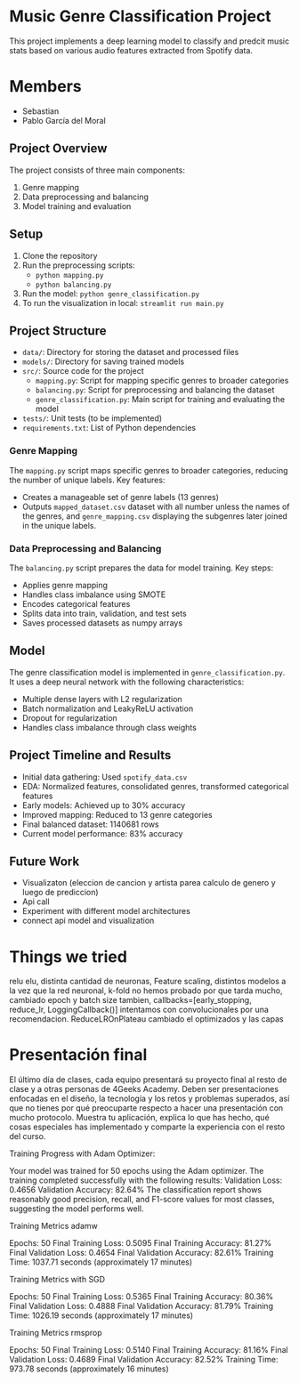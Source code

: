 # Music Genre Classification Project

This project implements a deep learning model to classify and predcit music stats based on various audio features extracted from Spotify data.

# Members
 - Sebastian
 - Pablo García del Moral


## Project Overview

The project consists of three main components:
1. Genre mapping
2. Data preprocessing and balancing
3. Model training and evaluation

## Setup

1. Clone the repository
2. Run the preprocessing scripts:
   - `python mapping.py`
   - `python balancing.py`
3. Run the model: `python genre_classification.py`
4. To run the visualization in local: `streamlit run main.py`

## Project Structure

- `data/`: Directory for storing the dataset and processed files
- `models/`: Directory for saving trained models
- `src/`: Source code for the project
  - `mapping.py`: Script for mapping specific genres to broader categories
  - `balancing.py`: Script for preprocessing and balancing the dataset
  - `genre_classification.py`: Main script for training and evaluating the model
- `tests/`: Unit tests (to be implemented)
- `requirements.txt`: List of Python dependencies

### Genre Mapping

The `mapping.py` script maps specific genres to broader categories, reducing the number of unique labels. Key features:
- Creates a manageable set of genre labels (13 genres)
- Outputs `mapped_dataset.csv` dataset with all number unless the names of the genres, and `genre_mapping.csv` displaying the subgenres later joined in the unique labels.

### Data Preprocessing and Balancing

The `balancing.py` script prepares the data for model training. Key steps:
- Applies genre mapping
- Handles class imbalance using SMOTE
- Encodes categorical features
- Splits data into train, validation, and test sets
- Saves processed datasets as numpy arrays

## Model

The genre classification model is implemented in `genre_classification.py`. It uses a deep neural network with the following characteristics:
- Multiple dense layers with L2 regularization
- Batch normalization and LeakyReLU activation
- Dropout for regularization
- Handles class imbalance through class weights

## Project Timeline and Results

- Initial data gathering: Used `spotify_data.csv`
- EDA: Normalized features, consolidated genres, transformed categorical features
- Early models: Achieved up to 30% accuracy
- Improved mapping: Reduced to 13 genre categories
- Final balanced dataset: 1140681 rows
- Current model performance: 83% accuracy 

## Future Work

- Visualizaton (eleccion de cancion y  artista parea calculo de genero y luego de prediccion)
- Api call
- Experiment with different model architectures
- connect api model and visualization

# Things we tried

  relu elu, distinta cantidad de neuronas, Feature scaling, distintos modelos a la vez que la red neuronal,
  k-fold no hemos probado por que tarda mucho, cambiado epoch y batch size tambien,
  callbacks=[early_stopping, reduce_lr, LoggingCallback()] 
  intentamos con convolucionales por una recomendacion. ReduceLROnPlateau
  cambiado el optimizados y las capas 

# Presentación final

El último día de clases, cada equipo presentará su proyecto final al resto de clase y a otras personas de 4Geeks Academy. Deben ser presentaciones enfocadas en el diseño, la tecnología y los retos y problemas superados, así que no tienes por qué preocuparte respecto a hacer una presentación con mucho protocolo. Muestra tu aplicación, explica lo que has hecho, qué cosas especiales has implementado y comparte la experiencia con el resto del curso.




Training Progress with Adam Optimizer:

  Your model was trained for 50 epochs using the Adam optimizer.
  The training completed successfully with the following results:
  Validation Loss: 0.4656
  Validation Accuracy: 82.64%
  The classification report shows reasonably good precision, recall, and F1-score values for most classes, suggesting the model performs well.


Training Metrics adamw

  Epochs: 50
  Final Training Loss: 0.5095
  Final Training Accuracy: 81.27%
  Final Validation Loss: 0.4654
  Final Validation Accuracy: 82.61%
  Training Time: 1037.71 seconds (approximately 17 minutes)
  

Training Metrics with SGD

  Epochs: 50
  Final Training Loss: 0.5365
  Final Training Accuracy: 80.36%
  Final Validation Loss: 0.4888
  Final Validation Accuracy: 81.79%
  Training Time: 1026.19 seconds (approximately 17 minutes) 
  
Training Metrics  rmsprop

  Epochs: 50
  Final Training Loss: 0.5140
  Final Training Accuracy: 81.16%
  Final Validation Loss: 0.4689
  Final Validation Accuracy: 82.52%
  Training Time: 973.78 seconds (approximately 16 minutes)